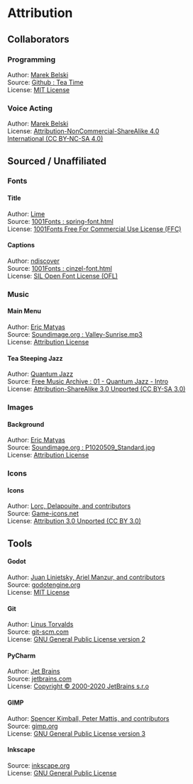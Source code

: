 # Attribution
## Collaborators
### Programming
Author: [Marek Belski](https://github.com/Maaack)  
Source: [Github : Tea Time](https://github.com/Maaack/Tea-Zen)  
License: [MIT License](./LICENSE.md)

### Voice Acting
Author: [Marek Belski](https://github.com/Maaack)  
License: [Attribution-NonCommercial-ShareAlike 4.0  
International (CC BY-NC-SA 4.0)](https://creativecommons.org/licenses/by-nc-sa/4.0/)

## Sourced / Unaffiliated
### Fonts
#### Title
Author: [Lime](https://www.1001fonts.com/users/lime/)  
Source: [1001Fonts : spring-font.html](https://www.1001fonts.com/spring-font.html)  
License: [1001Fonts Free For Commercial Use License (FFC)](https://www.1001fonts.com/licenses/ffc.html)

#### Captions
Author: [ndiscover](https://www.ndiscover.com/)  
Source: [1001Fonts : cinzel-font.html](https://www.1001fonts.com/cinzel-font.html)  
License: [SIL Open Font License (OFL)](https://scripts.sil.org/OFL)

### Music
#### Main Menu
Author: [Eric Matyas](www.soundimage.org)  
Source: [Soundimage.org : Valley-Sunrise.mp3](https://soundimage.org/wp-content/uploads/2018/11/Valley-Sunrise_Looping.mp3)  
License: [Attribution License](https://soundimage.org/attribution-info/)

#### Tea Steeping Jazz
Author: [Quantum Jazz](https://freemusicarchive.org/music/Quantum_Jazz)  
Source: [Free Music Archive : 01 - Quantum Jazz - Intro](https://freemusicarchive.org/music/Quantum_Jazz/End_of_Line/01_-_Quantum_Jazz_-_Intro)  
License: [Attribution-ShareAlike 3.0 Unported (CC BY-SA 3.0)](https://creativecommons.org/licenses/by-sa/3.0/)

### Images
#### Background
Author: [Eric Matyas](www.soundimage.org)  
Source: [Soundimage.org : P1020509_Standard.jpg](https://soundimage.org/wp-content/uploads/2017/05/P1020509_Standard.jpg)  
License: [Attribution License](https://soundimage.org/attribution-info/)

### Icons
#### Icons
Author: [Lorc, Delapouite, and contributors](https://game-icons.net/about.html#authors)  
Source: [Game-icons.net](https://game-icons.net/)  
License: [Attribution 3.0 Unported (CC BY 3.0)](https://creativecommons.org/licenses/by/3.0/)  

## Tools
#### Godot
Author: [Juan Linietsky, Ariel Manzur, and contributors](https://godotengine.org/contact)  
Source: [godotengine.org](https://godotengine.org/)  
License: [MIT License](https://github.com/godotengine/godot/blob/master/LICENSE.txt) 

#### Git
Author: [Linus Torvalds](https://github.com/torvalds)  
Source: [git-scm.com](https://git-scm.com/downloads)  
License: [GNU General Public License version 2](https://opensource.org/licenses/GPL-2.0)

#### PyCharm
Author: [Jet Brains](https://www.jetbrains.com/)  
Source: [jetbrains.com](https://www.jetbrains.com/pycharm/download/)  
License: [Copyright © 2000-2020 JetBrains s.r.o](https://www.jetbrains.com/)

#### GIMP
Author: [Spencer Kimball, Peter Mattis, and contributors](https://www.gimp.org/about/authors.html)  
Source: [gimp.org](https://www.gimp.org/downloads/)  
License: [GNU General Public License version 3](https://www.gimp.org/about/COPYING)

#### Inkscape
Source: [inkscape.org](https://inkscape.org/release/)  
License: [GNU General Public License](https://inkscape.org/about/license/)
